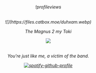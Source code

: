 <h6 align="center">

!profileviews

<h6 align="center">
![](https://files.catbox.moe/duhxam.webp)

The Magnus 2 my Toki

![](https://files.catbox.moe/s47kof.png)

<h6 align="center">

You're just like me, a victim of the band.

[![spotify-github-profile](https://spotify-github-profile.kittinanx.com/api/view?uid=31daier4nvmys6dbi6k2okp2ot7a&cover_image=true&theme=novatorem&show_offline=false&background_color=ffadca&interchange=true&bar_color=ffadca&bar_color_cover=false)](https://github.com/kittinan/spotify-github-profile)
